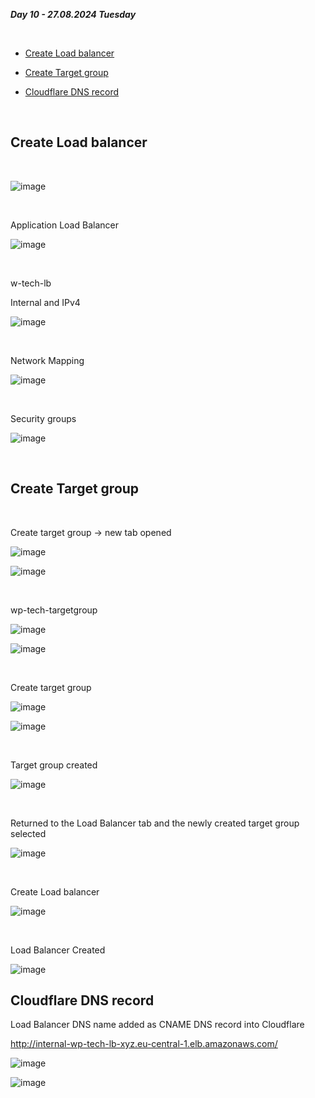 _**Day 10 - 27.08.2024 Tuesday**_

<br>

- [Create Load balancer](#Create-Load-balancer)

- [Create Target group](#Create-Target-group)

 - [Cloudflare DNS record](#Cloudflare-DNS-record)

<br>

## Create Load balancer

<br>

![image](https://github.com/user-attachments/assets/1fbd4dec-e2a2-4b3c-a225-d4055fc5849f)

<br>

Application Load Balancer

![image](https://github.com/user-attachments/assets/36ce514b-72f0-4d70-9cab-e44b815bc0f5)

<br>

w-tech-lb

Internal and IPv4

![image](https://github.com/user-attachments/assets/5590085f-58d6-4026-a843-8d207171617c)

<br>

Network Mapping

![image](https://github.com/user-attachments/assets/fca41b91-9691-43c2-87da-8ef7a8544a78)

<br>

Security groups

![image](https://github.com/user-attachments/assets/fa756d3f-03b8-4f1d-a3a8-9938624dfe30)

<br>

## Create Target group

<br>

Create target group → new tab opened

![image](https://github.com/user-attachments/assets/88af4b8d-b573-4775-ab48-97be8e4fffe0)

![image](https://github.com/user-attachments/assets/512f0793-107d-43f4-a728-5e2f89785bc3)

<br>

wp-tech-targetgroup

![image](https://github.com/user-attachments/assets/9485e4cc-be42-4999-aa3d-463e3d5582eb)

![image](https://github.com/user-attachments/assets/b58411da-2cf3-4119-88a3-e153578b4cdf)

<br>

Create target group

![image](https://github.com/user-attachments/assets/c0d70fd3-744b-46e8-bf3d-ba80dde8fcaf)

![image](https://github.com/user-attachments/assets/0de0a5af-73c5-403c-a9d7-29f3aed9b247)

<br>

Target group created

![image](https://github.com/user-attachments/assets/0c24ab19-25be-4e5b-90d2-b8b17b8eb3d6)

<br>

Returned to the Load Balancer tab and the newly created target group selected

![image](https://github.com/user-attachments/assets/1a254474-c3bb-443b-8b08-29e4fd0d4829)

<br>

Create Load balancer

![image](https://github.com/user-attachments/assets/700b825f-a3d1-4d18-ae06-9d9dc03ddea6)

<br>

Load Balancer Created

![image](https://github.com/user-attachments/assets/384fc2b1-592f-4d31-8323-78c051a61a29)


## Cloudflare DNS record

Load Balancer DNS name added as CNAME DNS record into Cloudflare

http://internal-wp-tech-lb-xyz.eu-central-1.elb.amazonaws.com/

![image](https://github.com/user-attachments/assets/4da4691d-56cc-4d1e-bb80-6ba0a225f6cc)

![image](https://github.com/user-attachments/assets/1aaa23b9-9f3e-45f6-92b6-5c8cf7035b4a)

